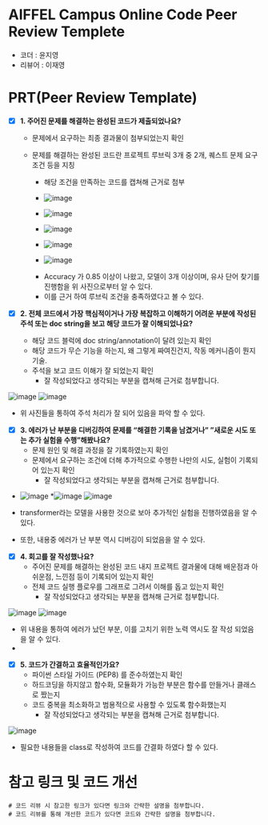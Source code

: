 # AIFFEL Campus Online Code Peer Review Templete
- 코더 : 윤지영
- 리뷰어 : 이재영


# PRT(Peer Review Template)
- [x]  **1. 주어진 문제를 해결하는 완성된 코드가 제출되었나요?**
    - 문제에서 요구하는 최종 결과물이 첨부되었는지 확인
    - 문제를 해결하는 완성된 코드란 프로젝트 루브릭 3개 중 2개, 
    퀘스트 문제 요구조건 등을 지칭
        - 해당 조건을 만족하는 코드를 캡쳐해 근거로 첨부
     
        - ![image](https://github.com/youungg/Aiffel_online_Quest_YJY/assets/149548911/8f907553-787a-4099-a7da-c243a1779419)
        - ![image](https://github.com/youungg/Aiffel_online_Quest_YJY/assets/149548911/2f92800e-2a2b-4e07-846f-07d2041968dd)
        - ![image](https://github.com/youungg/Aiffel_online_Quest_YJY/assets/149548911/7972e3b7-6fca-4b7d-9fe2-32f18b8e791e)
        - ![image](https://github.com/youungg/Aiffel_online_Quest_YJY/assets/149548911/9b6d6a95-ec64-48fd-81d0-53bbc7ed23f7)
        - ![image](https://github.com/youungg/Aiffel_online_Quest_YJY/assets/149548911/8009cfc3-f804-408c-956b-c6c17d1e6a3a)
     

      * Accuracy 가 0.85 이상이 나왔고, 모델이 3개 이상이며, 유사 단어 찾기를 진행함을 위 사진으로부터 알 수 있다.
      * 이를 근거 하여 루브릭 조건을 충족하였다고 볼 수 있다.
     

    
- [x]  **2. 전체 코드에서 가장 핵심적이거나 가장 복잡하고 이해하기 어려운 부분에 작성된 
주석 또는 doc string을 보고 해당 코드가 잘 이해되었나요?**
    - 해당 코드 블럭에 doc string/annotation이 달려 있는지 확인
    - 해당 코드가 무슨 기능을 하는지, 왜 그렇게 짜여진건지, 작동 메커니즘이 뭔지 기술.
    - 주석을 보고 코드 이해가 잘 되었는지 확인
        - 잘 작성되었다고 생각되는 부분을 캡쳐해 근거로 첨부합니다.
     
![image](https://github.com/youungg/Aiffel_online_Quest_YJY/assets/149548911/f91dfb03-2291-4e32-8154-ae4033dfea07)
![image](https://github.com/youungg/Aiffel_online_Quest_YJY/assets/149548911/f44712b4-1a7f-4057-8a55-2e7bcadd82d3)


* 위 사진들을 통하여 주석 처리가 잘 되어 있음을 파악 할 수 있다.
        
- [x]  **3. 에러가 난 부분을 디버깅하여 문제를 “해결한 기록을 남겼거나” 
”새로운 시도 또는 추가 실험을 수행”해봤나요?**
    - 문제 원인 및 해결 과정을 잘 기록하였는지 확인
    - 문제에서 요구하는 조건에 더해 추가적으로 수행한 나만의 시도, 
    실험이 기록되어 있는지 확인
        - 잘 작성되었다고 생각되는 부분을 캡쳐해 근거로 첨부합니다.
     

* ![image](https://github.com/youungg/Aiffel_online_Quest_YJY/assets/149548911/92298bbe-71e7-4c6c-9723-3ad80b76d08f)
*![image](https://github.com/youungg/Aiffel_online_Quest_YJY/assets/149548911/dfd2b21b-55e9-4c95-8cca-11b08d96181a)
![image](https://github.com/youungg/Aiffel_online_Quest_YJY/assets/149548911/cee5ecfe-b84a-493f-ac98-11a916a7c6c7)


* transformer라는 모델을 사용한 것으로 보아 추가적인 실험을 진행하였음을 알 수 있다.
* 또한, 내용중 에러가 난 부분 역시 디버깅이 되었음을 알 수 있다.


        
- [x]  **4. 회고를 잘 작성했나요?**
    - 주어진 문제를 해결하는 완성된 코드 내지 프로젝트 결과물에 대해
    배운점과 아쉬운점, 느낀점 등이 기록되어 있는지 확인
    - 전체 코드 실행 플로우를 그래프로 그려서 이해를 돕고 있는지 확인
        - 잘 작성되었다고 생각되는 부분을 캡쳐해 근거로 첨부합니다.
     
![image](https://github.com/youungg/Aiffel_online_Quest_YJY/assets/149548911/7da78a35-cd92-40ab-bd27-c50c8222fa22)
![image](https://github.com/youungg/Aiffel_online_Quest_YJY/assets/149548911/353f7f33-cf91-45be-a2ca-f0dd4758a2f1)

* 위 내용을 통하여 에러가 났던 부분, 이를 고치기 위한 노력 역시도 잘 작성 되었음을 알 수 있다.
* 


        
- [x]  **5. 코드가 간결하고 효율적인가요?**
    - 파이썬 스타일 가이드 (PEP8) 를 준수하였는지 확인
    - 하드코딩을 하지않고 함수화, 모듈화가 가능한 부분은 함수를 만들거나 클래스로 짰는지
    - 코드 중복을 최소화하고 범용적으로 사용할 수 있도록 함수화했는지
        - 잘 작성되었다고 생각되는 부분을 캡쳐해 근거로 첨부합니다.

![image](https://github.com/youungg/Aiffel_online_Quest_YJY/assets/149548911/6f5e6aee-0358-4d2c-b418-204a89bc5f18)


* 필요한 내용들을 class로 작성하여 코드를 간결화 하였다 할 수 있다.



# 참고 링크 및 코드 개선
```
# 코드 리뷰 시 참고한 링크가 있다면 링크와 간략한 설명을 첨부합니다.
# 코드 리뷰를 통해 개선한 코드가 있다면 코드와 간략한 설명을 첨부합니다.
```
